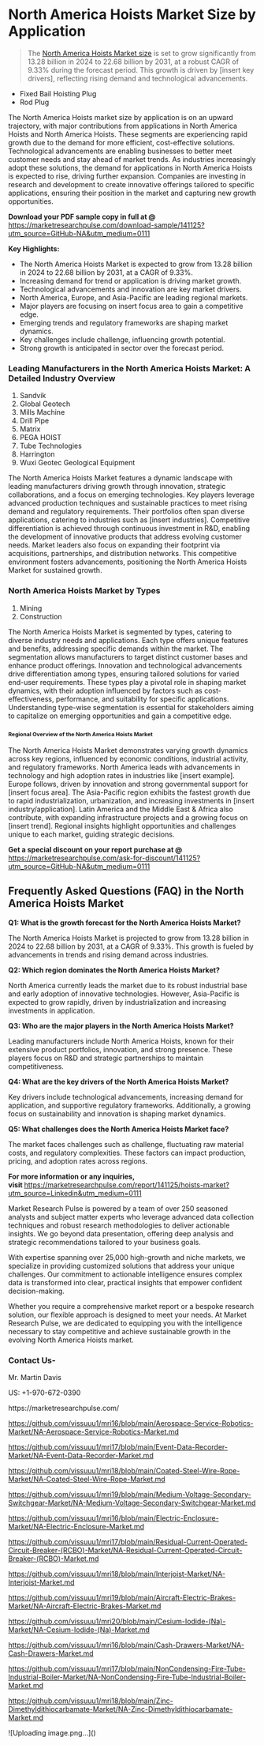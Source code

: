 <h1>North America Hoists Market&nbsp;Size by Application</h1><blockquote><p>The <a href="https://marketresearchpulse.com/download-sample/141125?utm_source=GitHub-NA&amp;utm_medium=0111">North America Hoists Market size</a> is set to grow significantly from 13.28 billion in 2024 to 22.68 billion by 2031, at a robust CAGR of 9.33% during the forecast period. This growth is driven by [insert key drivers], reflecting rising demand and technological advancements.</p></blockquote><ul><li>Fixed Bail Hoisting Plug<li> Rod Plug</li></ul><p>The North America Hoists market size by application is on an upward trajectory, with major contributions from applications in North America Hoists and North America Hoists. These segments are experiencing rapid growth due to the demand for more efficient, cost-effective solutions. Technological advancements are enabling businesses to better meet customer needs and stay ahead of market trends. As industries increasingly adopt these solutions, the demand for applications in North America Hoists is expected to rise, driving further expansion. Companies are investing in research and development to create innovative offerings tailored to specific applications, ensuring their position in the market and capturing new growth opportunities.</p><p><strong>Download your PDF sample copy in full at @ </strong><a href="https://marketresearchpulse.com/download-sample/141125?utm_source=GitHub-NA&amp;utm_medium=0111">https://marketresearchpulse.com/download-sample/141125?utm_source=GitHub-NA&amp;utm_medium=0111</a></p><p><strong>Key Highlights: </strong></p><ul><li>The North America Hoists Market is expected to grow from 13.28 billion in 2024 to 22.68 billion by 2031, at a CAGR of 9.33%.</li><li>Increasing demand for trend or application is driving market growth.</li><li>Technological advancements and innovation are key market drivers.</li><li>North America, Europe, and Asia-Pacific are leading regional markets.</li><li>Major players are focusing on insert focus area to gain a competitive edge.</li><li>Emerging trends and regulatory frameworks are shaping market dynamics.</li><li>Key challenges include challenge, influencing growth potential.</li><li>Strong growth is anticipated in sector over the forecast period.</li></ul><h3>Leading Manufacturers in the North America Hoists Market: A Detailed Industry Overview</h3><ol><li>Sandvik</li><li>Global Geotech</li><li>Mills Machine</li><li>Drill Pipe</li><li>Matrix</li><li>PEGA HOIST</li><li>Tube Technologies</li><li>Harrington</li><li>Wuxi Geotec Geological Equipment</li></ol><div class="flex max-w-full flex-col flex-grow"><div class="min-h-8 text-message flex w-full flex-col items-end gap-2 whitespace-normal break-words [.text-message+&amp;]:mt-5" dir="auto" data-message-author-role="assistant" data-message-id="fd8432e4-4910-450d-b182-61b7bfb0a01f" data-message-model-slug="gpt-4o"><div class="flex w-full flex-col gap-1 empty:hidden first:pt-[3px]"><div class="markdown prose w-full break-words dark:prose-invert light"><p>The North America Hoists Market features a dynamic landscape with leading manufacturers driving growth through innovation, strategic collaborations, and a focus on emerging technologies. Key players leverage advanced production techniques and sustainable practices to meet rising demand and regulatory requirements. Their portfolios often span diverse applications, catering to industries such as [insert industries]. Competitive differentiation is achieved through continuous investment in R&amp;D, enabling the development of innovative products that address evolving customer needs. Market leaders also focus on expanding their footprint via acquisitions, partnerships, and distribution networks. This competitive environment fosters advancements, positioning the North America Hoists Market for sustained growth.</p></div></div></div></div><h3>North America Hoists Market by Types</h3><ol><li>Mining<li> Construction</li></ol><div class="flex max-w-full flex-col flex-grow"><div class="min-h-8 text-message flex w-full flex-col items-end gap-2 whitespace-normal break-words [.text-message+&amp;]:mt-5" dir="auto" data-message-author-role="assistant" data-message-id="084470be-0bb7-4664-bddf-5156b4f41249" data-message-model-slug="gpt-4o-mini"><div class="flex w-full flex-col gap-1 empty:hidden first:pt-[3px]"><div class="markdown prose w-full break-words dark:prose-invert light"><p>The North America Hoists Market is segmented by types, catering to diverse industry needs and applications. Each type offers unique features and benefits, addressing specific demands within the market. The segmentation allows manufacturers to target distinct customer bases and enhance product offerings. Innovation and technological advancements drive differentiation among types, ensuring tailored solutions for varied end-user requirements. These types play a pivotal role in shaping market dynamics, with their adoption influenced by factors such as cost-effectiveness, performance, and suitability for specific applications. Understanding type-wise segmentation is essential for stakeholders aiming to capitalize on emerging opportunities and gain a competitive edge.</p></div></div></div></div><h3><span style="font-size: 11px;">Regional Overview of the North America Hoists Market</span></h3><div class="flex max-w-full flex-col flex-grow"><div class="min-h-8 text-message flex w-full flex-col items-end gap-2 whitespace-normal break-words [.text-message+&amp;]:mt-5" dir="auto" data-message-author-role="assistant" data-message-id="e9038762-ce64-4e30-91c9-9bd413514231" data-message-model-slug="gpt-4o-mini"><div class="flex w-full flex-col gap-1 empty:hidden first:pt-[3px]"><div class="markdown prose w-full break-words dark:prose-invert light"><p>The North America Hoists Market demonstrates varying growth dynamics across key regions, influenced by economic conditions, industrial activity, and regulatory frameworks. North America leads with advancements in technology and high adoption rates in industries like [insert example]. Europe follows, driven by innovation and strong governmental support for [insert focus area]. The Asia-Pacific region exhibits the fastest growth due to rapid industrialization, urbanization, and increasing investments in [insert industry/application]. Latin America and the Middle East &amp; Africa also contribute, with expanding infrastructure projects and a growing focus on [insert trend]. Regional insights highlight opportunities and challenges unique to each market, guiding strategic decisions.</p></div></div></div></div><p><strong>Get a special discount on your report purchase at @ </strong><a href="https://marketresearchpulse.com/ask-for-discount/141125?utm_source=GitHub-NA&amp;utm_medium=0111">https://marketresearchpulse.com/ask-for-discount/141125?utm_source=GitHub-NA&amp;utm_medium=0111</a></p><h2>Frequently Asked Questions (FAQ) in the North America Hoists Market</h2><p><strong>Q1: What is the growth forecast for the North America Hoists Market?</strong></p><p>The North America Hoists Market is projected to grow from 13.28 billion in 2024 to 22.68 billion by 2031, at a CAGR of 9.33%. This growth is fueled by advancements in trends and rising demand across industries.</p><p><strong>Q2: Which region dominates the North America Hoists Market?</strong></p><p>North America currently leads the market due to its robust industrial base and early adoption of innovative technologies. However, Asia-Pacific is expected to grow rapidly, driven by industrialization and increasing investments in application.</p><p><strong>Q3: Who are the major players in the North America Hoists Market?</strong></p><p>Leading manufacturers include North America Hoists, known for their extensive product portfolios, innovation, and strong presence. These players focus on R&amp;D and strategic partnerships to maintain competitiveness.</p><p><strong>Q4: What are the key drivers of the North America Hoists Market?</strong></p><p>Key drivers include technological advancements, increasing demand for application, and supportive regulatory frameworks. Additionally, a growing focus on sustainability and innovation is shaping market dynamics.</p><p><strong>Q5: What challenges does the North America Hoists Market face?</strong></p><p>The market faces challenges such as challenge, fluctuating raw material costs, and regulatory complexities. These factors can impact production, pricing, and adoption rates across regions.</p><p><strong>For more information or any inquiries, visit&nbsp;</strong><a href="https://marketresearchpulse.com/report/141125/hoists-market?utm_source=Linkedin&utm_medium=0111">https://marketresearchpulse.com/report/141125/hoists-market?utm_source=Linkedin&utm_medium=0111</a></p><p>Market Research Pulse is powered by a team of over 250 seasoned analysts and subject matter experts who leverage advanced data collection techniques and robust research methodologies to deliver actionable insights. We go beyond data presentation, offering deep analysis and strategic recommendations tailored to your business goals.</p><p>With expertise spanning over 25,000 high-growth and niche markets, we specialize in providing customized solutions that address your unique challenges. Our commitment to actionable intelligence ensures complex data is transformed into clear, practical insights that empower confident decision-making.</p><p>Whether you require a comprehensive market report or a bespoke research solution, our flexible approach is designed to meet your needs. At Market Research Pulse, we are dedicated to equipping you with the intelligence necessary to stay competitive and achieve sustainable growth in the evolving North America Hoists market.</p><h3><strong>Contact Us-</strong></h3><p>Mr. Martin Davis</p><p>US: +1-970-672-0390</p><p>https://marketresearchpulse.com/</p><p><a href="https://github.com/vissuuu1/mri16/blob/main/Aerospace-Service-Robotics-Market/NA-Aerospace-Service-Robotics-Market.md">https://github.com/vissuuu1/mri16/blob/main/Aerospace-Service-Robotics-Market/NA-Aerospace-Service-Robotics-Market.md</a></p><p><a href="https://github.com/vissuuu1/mri17/blob/main/Event-Data-Recorder-Market/NA-Event-Data-Recorder-Market.md">https://github.com/vissuuu1/mri17/blob/main/Event-Data-Recorder-Market/NA-Event-Data-Recorder-Market.md</a></p><p><a href="https://github.com/vissuuu1/mri18/blob/main/Coated-Steel-Wire-Rope-Market/NA-Coated-Steel-Wire-Rope-Market.md">https://github.com/vissuuu1/mri18/blob/main/Coated-Steel-Wire-Rope-Market/NA-Coated-Steel-Wire-Rope-Market.md</a></p><p><a href="https://github.com/vissuuu1/mri19/blob/main/Medium-Voltage-Secondary-Switchgear-Market/NA-Medium-Voltage-Secondary-Switchgear-Market.md">https://github.com/vissuuu1/mri19/blob/main/Medium-Voltage-Secondary-Switchgear-Market/NA-Medium-Voltage-Secondary-Switchgear-Market.md</a></p><p><a href="https://github.com/vissuuu1/mri16/blob/main/Electric-Enclosure-Market/NA-Electric-Enclosure-Market.md">https://github.com/vissuuu1/mri16/blob/main/Electric-Enclosure-Market/NA-Electric-Enclosure-Market.md</a></p><p><a href="https://github.com/vissuuu1/mri17/blob/main/Residual-Current-Operated-Circuit-Breaker-(RCBO)-Market/NA-Residual-Current-Operated-Circuit-Breaker-(RCBO)-Market.md">https://github.com/vissuuu1/mri17/blob/main/Residual-Current-Operated-Circuit-Breaker-(RCBO)-Market/NA-Residual-Current-Operated-Circuit-Breaker-(RCBO)-Market.md</a></p><p><a href="https://github.com/vissuuu1/mri18/blob/main/Interjoist-Market/NA-Interjoist-Market.md">https://github.com/vissuuu1/mri18/blob/main/Interjoist-Market/NA-Interjoist-Market.md</a></p><p><a href="https://github.com/vissuuu1/mri19/blob/main/Aircraft-Electric-Brakes-Market/NA-Aircraft-Electric-Brakes-Market.md">https://github.com/vissuuu1/mri19/blob/main/Aircraft-Electric-Brakes-Market/NA-Aircraft-Electric-Brakes-Market.md</a></p><p><a href="https://github.com/vissuuu1/mri20/blob/main/Cesium-Iodide-(Na)-Market/NA-Cesium-Iodide-(Na)-Market.md">https://github.com/vissuuu1/mri20/blob/main/Cesium-Iodide-(Na)-Market/NA-Cesium-Iodide-(Na)-Market.md</a></p><p><a href="https://github.com/vissuuu1/mri16/blob/main/Cash-Drawers-Market/NA-Cash-Drawers-Market.md">https://github.com/vissuuu1/mri16/blob/main/Cash-Drawers-Market/NA-Cash-Drawers-Market.md</a></p><p><a href="https://github.com/vissuuu1/mri17/blob/main/NonCondensing-Fire-Tube-Industrial-Boiler-Market/NA-NonCondensing-Fire-Tube-Industrial-Boiler-Market.md">https://github.com/vissuuu1/mri17/blob/main/NonCondensing-Fire-Tube-Industrial-Boiler-Market/NA-NonCondensing-Fire-Tube-Industrial-Boiler-Market.md</a></p><p><a href="https://github.com/vissuuu1/mri18/blob/main/Zinc-Dimethyldithiocarbamate-Market/NA-Zinc-Dimethyldithiocarbamate-Market.md">https://github.com/vissuuu1/mri18/blob/main/Zinc-Dimethyldithiocarbamate-Market/NA-Zinc-Dimethyldithiocarbamate-Market.md</a></p>
![Uploading image.png…]()
